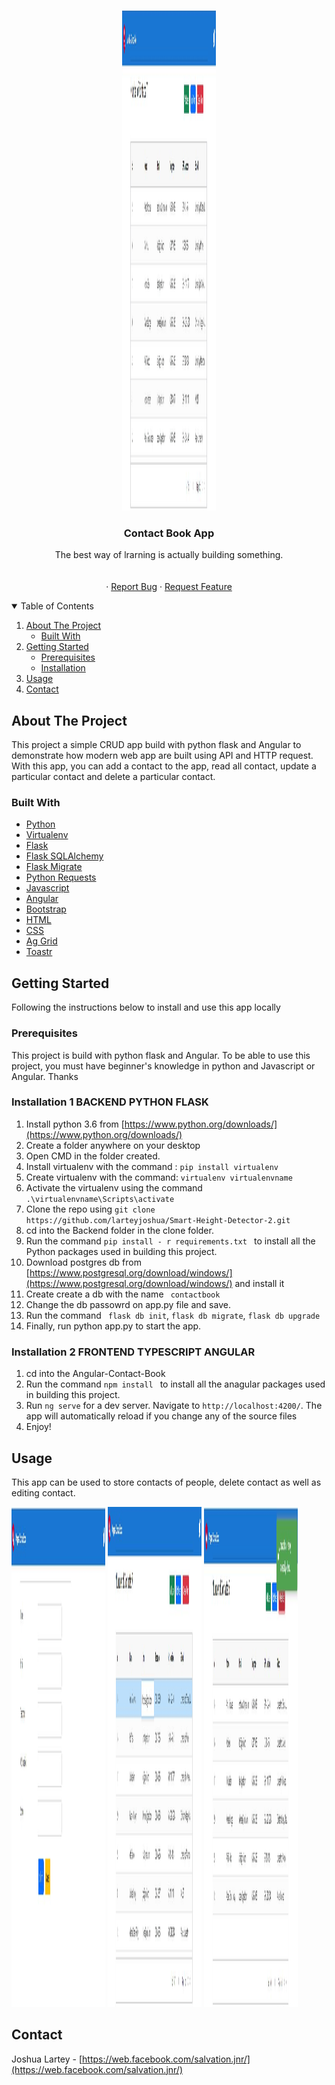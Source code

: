 

<!-- PROJECT LOGO -->
<br />
<p align="center">
  <a href="">
    <img src="images/listcontact.png" alt="Logo"  width="150" height="800">
  </a>

  <h3 align="center">Contact Book App</h3>

  <p align="center">
The best way of lrarning is actually building something.
    <br />
    <br />
    <br />
    ·
    <a href="https://web.facebook.com/salvation.jnr/">Report Bug</a>
    ·
    <a href="https://web.facebook.com/salvation.jnr/">Request Feature</a>
  </p>
</p>



<!-- TABLE OF CONTENTS -->
<details open="open">
  <summary>Table of Contents</summary>
  <ol>
    <li>
      <a href="#about-the-project">About The Project</a>
      <ul>
        <li><a href="#built-with">Built With</a></li>
      </ul>
    </li>
    <li>
      <a href="#getting-started">Getting Started</a>
      <ul>
        <li><a href="#prerequisites">Prerequisites</a></li>
        <li><a href="#installation">Installation</a></li>
      </ul>
    </li>
    <li><a href="#usage">Usage</a></li>
    <li><a href="#contact">Contact</a></li>
  </ol>
</details>



<!-- ABOUT THE PROJECT -->
## About The Project


This project a simple CRUD app build with python flask and Angular to demonstrate how modern web app are built using API and HTTP request. With this app, you can add a contact to the app, read all contact, update a particular contact and delete a particular contact. 

### Built With

 
  * [Python](https://docs.python.org/3.6/)
  * [Virtualenv](https://docs.python.org/3/library/venv.html)
  * [Flask](https://flask.palletsprojects.com/en/2.0.x/)
  * [Flask SQLAlchemy](https://flask-sqlalchemy.palletsprojects.com/en/2.x/)
  * [Flask Migrate](https://flask-migrate.readthedocs.io/en/latest/)
  * [Python Requests](https://docs.python-requests.org/en/master/)
  * [Javascript](https://developer.mozilla.org/en-US/docs/Web/JavaScript)
  * [Angular](https://angular.io/docs)
  * [Bootstrap](https://medium.com/codingthesmartway-com-blog/using-bootstrap-with-angular-c83c3cee3f4a)
  * [HTML](https://devdocs.io/html/)
  * [CSS](https://devdocs.io/css/)
  * [Ag Grid](https://www.ag-grid.com/angular-grid/)
  * [Toastr](https://www.npmjs.com/package/ngx-toastr)




<!-- GETTING STARTED -->
## Getting Started

Following the instructions below to install and use this app locally

### Prerequisites

This project is build with python flask and Angular. To be able to use this project, you must have beginner's knowledge in python and Javascript or Angular. Thanks

### Installation 1 BACKEND PYTHON FLASK

1. Install python 3.6 from  [https://www.python.org/downloads/](https://www.python.org/downloads/)
2. Create a folder anywhere on your desktop
3. Open CMD in the folder created.
4. Install virtualenv with the command : ```pip install virtualenv```
5. Create virtualenv with the command: ``` virtualenv virtualenvname ```
6. Activate the virtualenv using the command ```.\virtualenvname\Scripts\activate```
7. Clone the repo using ``` git clone https://github.com/larteyjoshua/Smart-Height-Detector-2.git ```
8. cd into the Backend folder in the clone folder.
9.  Run the command ```pip install - r requirements.txt ``` to install all the Python packages used in building this project. 
10. Download postgres db from [https://www.postgresql.org/download/windows/](https://www.postgresql.org/download/windows/) and install it
11. Create create a db with the name ``` contactbook```
12. Change the db passowrd on app.py file and save. 
13. Run the command  ``` flask db init```, ```flask db migrate```, ```flask db upgrade```
14. Finally, run python app.py to start the app. 

### Installation 2 FRONTEND  TYPESCRIPT ANGULAR

1. cd into the Angular-Contact-Book
2. Run the command ```npm install ``` to install all the anagular packages used in building this project. 
3. Run `ng serve` for a dev server. Navigate to `http://localhost:4200/`. The app will automatically reload if you change any of the source files
5. Enjoy!


<!-- USAGE EXAMPLES -->
## Usage

This app can be used to store contacts of people, delete contact as well as editing contact. 

<img src="images/addcontact.png" alt="Logo" width="150" height="800">
<img src="images/editcontact.png" alt="Logo" width="150" height="800">
<img src="images/deletecontact.png" alt="Logo"  width="150" height="800">

<!-- CONTACT -->
## Contact

Joshua Lartey - [https://web.facebook.com/salvation.jnr/](https://web.facebook.com/salvation.jnr/) 
